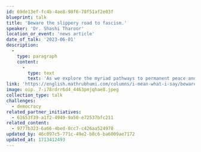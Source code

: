 ```yaml
---
id: 69de13ef-fc4b-4ae8-98f6-78f51af2e03f
blueprint: talk
title: 'Beware the slippery road to fascism.'
speaker: 'Dr. Shashi Tharoor'
location_or_event: 'news article'
date_of_talk: '2023-06-01'
description:
  -
    type: paragraph
    content:
      -
        type: text
        text: 'As we explore the myriad pathways to permanent peace and saving democracy, here is a clear reminder of what the world is now facing from Shashi Tharoor of India – brilliant writer, diplomat, and politician – on the specter of growing fascism (6/1/23).'
link: 'https://english.mathrubhumi.com/columns/i-mean-what-i-say/beware-the-slippery-road-to-fascism-shashi-tharoor-column-1.8605703'
image: oip._7-i78rdrr6d4_4463pmjqhae8.jpeg
collection_type: talk
challenges:
  - democracy
related_partner_initiatives:
  - 61653f39-a1f2-4949-9a50-e72537bfc211
related_content:
  - 9777b323-6a66-4bed-8cc7-c426aa524978
updated_by: 46c097c5-771c-49e2-b8c6-ba6009ae7172
updated_at: 1713412493
---
```

